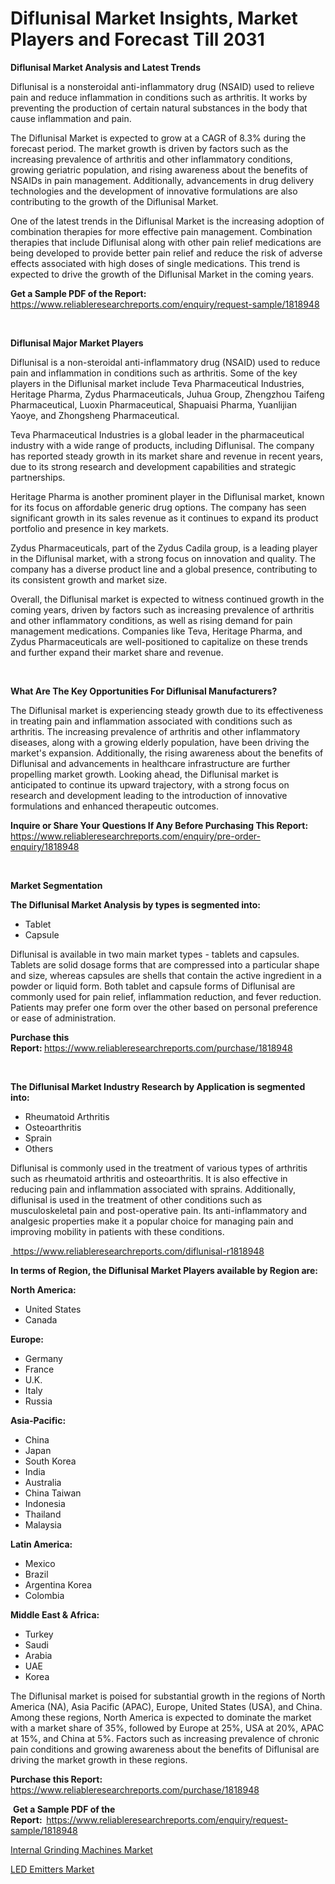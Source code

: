<p><h1>Diflunisal Market Insights, Market Players and Forecast Till 2031</h1></p><p><strong>Diflunisal Market Analysis and Latest Trends</strong></p>
<p><p>Diflunisal is a nonsteroidal anti-inflammatory drug (NSAID) used to relieve pain and reduce inflammation in conditions such as arthritis. It works by preventing the production of certain natural substances in the body that cause inflammation and pain.</p><p>The Diflunisal Market is expected to grow at a CAGR of 8.3% during the forecast period. The market growth is driven by factors such as the increasing prevalence of arthritis and other inflammatory conditions, growing geriatric population, and rising awareness about the benefits of NSAIDs in pain management. Additionally, advancements in drug delivery technologies and the development of innovative formulations are also contributing to the growth of the Diflunisal Market.</p><p>One of the latest trends in the Diflunisal Market is the increasing adoption of combination therapies for more effective pain management. Combination therapies that include Diflunisal along with other pain relief medications are being developed to provide better pain relief and reduce the risk of adverse effects associated with high doses of single medications. This trend is expected to drive the growth of the Diflunisal Market in the coming years.</p></p>
<p><strong>Get a Sample PDF of the Report:&nbsp;</strong> <a href="https://www.reliableresearchreports.com/enquiry/request-sample/1818948">https://www.reliableresearchreports.com/enquiry/request-sample/1818948</a></p>
<p>&nbsp;</p>
<p><strong>Diflunisal Major Market Players</strong></p>
<p><p>Diflunisal is a non-steroidal anti-inflammatory drug (NSAID) used to reduce pain and inflammation in conditions such as arthritis. Some of the key players in the Diflunisal market include Teva Pharmaceutical Industries, Heritage Pharma, Zydus Pharmaceuticals, Juhua Group, Zhengzhou Taifeng Pharmaceutical, Luoxin Pharmaceutical, Shapuaisi Pharma, Yuanlijian Yaoye, and Zhongsheng Pharmaceutical.</p><p>Teva Pharmaceutical Industries is a global leader in the pharmaceutical industry with a wide range of products, including Diflunisal. The company has reported steady growth in its market share and revenue in recent years, due to its strong research and development capabilities and strategic partnerships.</p><p>Heritage Pharma is another prominent player in the Diflunisal market, known for its focus on affordable generic drug options. The company has seen significant growth in its sales revenue as it continues to expand its product portfolio and presence in key markets.</p><p>Zydus Pharmaceuticals, part of the Zydus Cadila group, is a leading player in the Diflunisal market, with a strong focus on innovation and quality. The company has a diverse product line and a global presence, contributing to its consistent growth and market size.</p><p>Overall, the Diflunisal market is expected to witness continued growth in the coming years, driven by factors such as increasing prevalence of arthritis and other inflammatory conditions, as well as rising demand for pain management medications. Companies like Teva, Heritage Pharma, and Zydus Pharmaceuticals are well-positioned to capitalize on these trends and further expand their market share and revenue.</p></p>
<p>&nbsp;</p>
<p><strong>What Are The Key Opportunities For Diflunisal Manufacturers?</strong></p>
<p><p>The Diflunisal market is experiencing steady growth due to its effectiveness in treating pain and inflammation associated with conditions such as arthritis. The increasing prevalence of arthritis and other inflammatory diseases, along with a growing elderly population, have been driving the market's expansion. Additionally, the rising awareness about the benefits of Diflunisal and advancements in healthcare infrastructure are further propelling market growth. Looking ahead, the Diflunisal market is anticipated to continue its upward trajectory, with a strong focus on research and development leading to the introduction of innovative formulations and enhanced therapeutic outcomes.</p></p>
<p><strong>Inquire or Share Your Questions If Any Before Purchasing This Report:</strong> <a href="https://www.reliableresearchreports.com/enquiry/pre-order-enquiry/1818948">https://www.reliableresearchreports.com/enquiry/pre-order-enquiry/1818948</a></p>
<p>&nbsp;</p>
<p><strong>Market Segmentation</strong></p>
<p><strong>The Diflunisal Market Analysis by types is segmented into:</strong></p>
<p><ul><li>Tablet</li><li>Capsule</li></ul></p>
<p><p>Diflunisal is available in two main market types - tablets and capsules. Tablets are solid dosage forms that are compressed into a particular shape and size, whereas capsules are shells that contain the active ingredient in a powder or liquid form. Both tablet and capsule forms of Diflunisal are commonly used for pain relief, inflammation reduction, and fever reduction. Patients may prefer one form over the other based on personal preference or ease of administration.</p></p>
<p><strong>Purchase this Report:&nbsp;</strong><a href="https://www.reliableresearchreports.com/purchase/1818948">https://www.reliableresearchreports.com/purchase/1818948</a></p>
<p>&nbsp;</p>
<p><strong>The Diflunisal Market Industry Research by Application is segmented into:</strong></p>
<p><ul><li>Rheumatoid Arthritis</li><li>Osteoarthritis</li><li>Sprain</li><li>Others</li></ul></p>
<p><p>Diflunisal is commonly used in the treatment of various types of arthritis such as rheumatoid arthritis and osteoarthritis. It is also effective in reducing pain and inflammation associated with sprains. Additionally, diflunisal is used in the treatment of other conditions such as musculoskeletal pain and post-operative pain. Its anti-inflammatory and analgesic properties make it a popular choice for managing pain and improving mobility in patients with these conditions.</p></p>
<p><a href="https://www.reliableresearchreports.com/diflunisal-r1818948">&nbsp;https://www.reliableresearchreports.com/diflunisal-r1818948</a></p>
<p><strong>In terms of Region, the Diflunisal Market Players available by Region are:</strong></p>
<p>
    <p> <strong> North America: </strong>
        <ul>
            <li>United States</li>
            <li>Canada</li>
        </ul>
        </p> 
    <p> <strong> Europe: </strong>
        <ul>
            <li>Germany</li>
            <li>France</li>
            <li>U.K.</li>
            <li>Italy</li>
            <li>Russia</li>
        </ul>
        </p> 
    <p> <strong> Asia-Pacific: </strong>
        <ul>
            <li>China</li>
            <li>Japan</li>
            <li>South Korea</li>
            <li>India</li>
            <li>Australia</li>
            <li>China Taiwan</li>
            <li>Indonesia</li>
            <li>Thailand</li>
            <li>Malaysia</li>
        </ul>
        </p> 
    <p> <strong> Latin America: </strong>
        <ul>
            <li>Mexico</li>
            <li>Brazil</li>
            <li>Argentina Korea</li>
            <li>Colombia</li>
        </ul>
        </p> 
    <p> <strong> Middle East & Africa: </strong>
        <ul>
            <li>Turkey</li>
            <li>Saudi</li>
            <li>Arabia</li>
            <li>UAE</li>
            <li>Korea</li>
        </ul>
    </p>
    </p>
<p><p>The Diflunisal market is poised for substantial growth in the regions of North America (NA), Asia Pacific (APAC), Europe, United States (USA), and China. Among these regions, North America is expected to dominate the market with a market share of 35%, followed by Europe at 25%, USA at 20%, APAC at 15%, and China at 5%. Factors such as increasing prevalence of chronic pain conditions and growing awareness about the benefits of Diflunisal are driving the market growth in these regions.</p></p>
<p><strong>Purchase this Report: </strong><a href="https://www.reliableresearchreports.com/purchase/1818948">https://www.reliableresearchreports.com/purchase/1818948</a></p>
<p>&nbsp;<strong>Get a Sample PDF of the Report:&nbsp;&nbsp;</strong><a href="https://www.reliableresearchreports.com/enquiry/request-sample/1818948">https://www.reliableresearchreports.com/enquiry/request-sample/1818948</a></p>
<p><strong></strong></p>
<p><p><a href="https://github.com/RichRobinson5/Market-Research-Report-List-5/blob/main/internal-grinding-machines-market.md">Internal Grinding Machines Market</a></p><p><a href="https://github.com/caominhtri712020/Market-Research-Report-List-1/blob/main/led-emitters-market.md">LED Emitters Market</a></p></p>